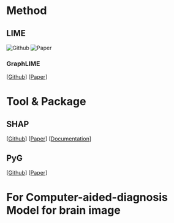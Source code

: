 # Method
## LIME
![Github](https://github.com/marcotcr/lime)
![Paper](https://arxiv.org/abs/1602.04938)

### GraphLIME
[[Github](https://github.com/WilliamCCHuang/GraphLIME)]
[[Paper](https://arxiv.org/abs/2001.06216)]

# Tool & Package
## SHAP
[[Github](https://github.com/slundberg/shap)]
[[Paper]()]
[[Documentation](https://shap.readthedocs.io/en/latest/?badge=latest)]

## PyG
[[Github](https://github.com/pyg-team/pytorch_geometric)]
[[Paper](https://pytorch-geometric.readthedocs.io/en/latest/)]

# For Computer-aided-diagnosis Model for brain image
